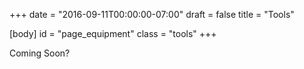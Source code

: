 +++
date = "2016-09-11T00:00:00-07:00"
draft = false
title = "Tools"

[body]
	id = "page_equipment"
	class = "tools"
+++

Coming Soon?
